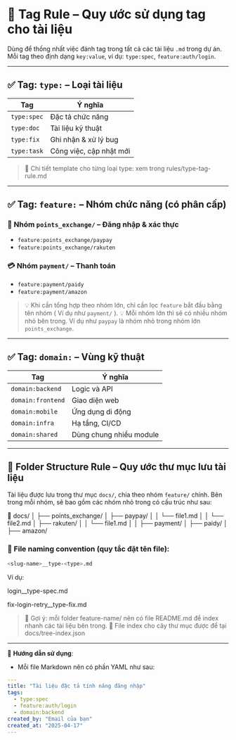 # 📌 Tag Rule – Quy ước sử dụng tag cho tài liệu

Dùng để thống nhất việc đánh tag trong tất cả các tài liệu `.md` trong dự án.  
Mỗi tag theo định dạng `key:value`, ví dụ: `type:spec`, `feature:auth/login`.

---

## ✅ Tag: `type:` – Loại tài liệu

| Tag | Ý nghĩa |
|------|--------|
| `type:spec` | Đặc tả chức năng |
| `type:doc` | Tài liệu kỹ thuật |
| `type:fix` | Ghi nhận & xử lý bug |
| `type:task` | Công việc, cập nhật mới |

> 📌 Chi tiết template cho từng loại type: xem trong rules/type-tag-rule.md

---

## ✅ Tag: `feature:` – Nhóm chức năng (có phân cấp)

### 🔐 Nhóm `points_exchange/` – Đăng nhập & xác thực
- `feature:points_exchange/paypay`
- `feature:points_exchange/rakuten`

### 💳 Nhóm `payment/` – Thanh toán
- `feature:payment/paidy`
- `feature:payment/amazon`

> 💡 Khi cần tổng hợp theo nhóm lớn, chỉ cần lọc `feature` bắt đầu bằng tên nhóm ( Ví dụ như `payment/` ).
> 💡 Mỗi nhóm lớn thì sẽ có nhiều nhóm nhỏ bên trong. Ví dụ như `paypay` là nhóm nhỏ trong nhóm lớn `points_exchange`.

---

## ✅ Tag: `domain:` – Vùng kỹ thuật

| Tag | Ý nghĩa |
|------|--------|
| `domain:backend` | Logic và API |
| `domain:frontend` | Giao diện web |
| `domain:mobile` | Ứng dụng di động |
| `domain:infra` | Hạ tầng, CI/CD |
| `domain:shared` | Dùng chung nhiều module |

---

## 📁 Folder Structure Rule – Quy ước thư mục lưu tài liệu

Tài liệu được lưu trong thư mục `docs/`, chia theo nhóm `feature/` chính.
Bên trong mỗi nhóm, sẽ bao gồm các nhóm nhỏ trong có cấu trúc như sau:

📁 docs/ │ ├── points_exchange/ │ ├── paypay/ │ │ └── file1.md │ │ └── file2.md │ ├── rakuten/ │ │ └── file1.md │ │ ├── payment/ │ ├── paidy/ │ ├── amazon/


### 📄 File naming convention (quy tắc đặt tên file):
```bash
<slug-name>__type-<type>.md
```

Ví dụ:

login__type-spec.md

fix-login-retry__type-fix.md

> 🎯 Gợi ý: mỗi folder feature-name/ nên có file README.md để index nhanh các tài liệu bên trong.
> 📌 File index cho cây thư mục được để tại docs/tree-index.json

---

📘 **Hướng dẫn sử dụng**:
- Mỗi file Markdown nên có phần YAML như sau:

```yaml
---
title: "Tài liệu đặc tả tính năng đăng nhập"
tags:
  - type:spec
  - feature:auth/login
  - domain:backend
created_by: "Email của bạn"
created_at: "2025-04-17"
---